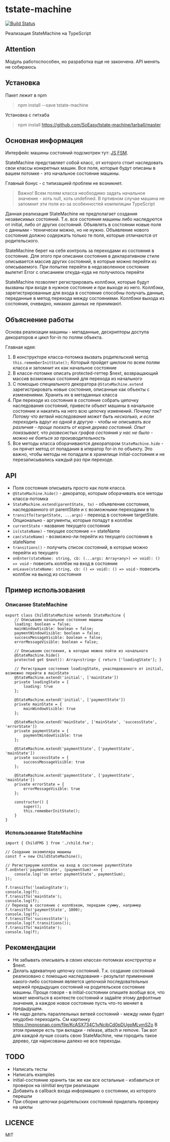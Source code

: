 # tstate-machine
[![Build Status](https://travis-ci.org/SoEasy/tstate-machine.svg?branch=1.1-dev)](https://travis-ci.org/SoEasy/tstate-machine)

Реализация StateMachine на TypeScript

## Attention
Модуль работоспособен, но разработка еще не закончена. API менять не собираюсь

## Установка
Пакет лежит в npm
>npm install --save tstate-machine

Установка с гитхаба
>npm install https://github.com/SoEasy/tstate-machine/tarball/master

## Основная информация
Интерфейс машины состояний подсмотрен тут:
[JS FSM](https://github.com/jakesgordon/javascript-state-machine).

StateMachine представляет собой класс, от которого стоит наследовать свои классы конкретных машин.
Все поля, которые будут описаны в вашем потомке - это начальное состояние машины.

Главный бонус - с типизацией проблем не возникнет.
> Важно! Всем полям класса необходимо задать начальное значение - хоть null, хоть undefined. В пртивном случае машина не запомнит эти поля из-за особенностей компиляции TypeScript

Данная реализация StateMachine не предполагает создания независимых состояний.
Т.е. все состояния машины либо наследуются от initial, либо от других состояний.
Объявлять в состоянии новые поля с данными - технически можно, но не нужно.
Объявление нового состояния должно содержать только те поля, которые отличаются от родительского.

StateMachine берет на себя контроль за переходами из состояния в состояние.
Для этого при описании состояния в декларативном стиле описывается массив других состояний, в которые можно перейти из описываемого.
 При попытке перейти в недозволенное состояние вылетит Error с описанием откуда-куда не получилось перейти
   
StateMachine позволяет регистрировать коллбэки, которые будут вызваны при входе в нужное состояние и при выходе из него.
 Коллбэки, зарегистрированные для входа в состояние способны получать данные, переданные в метод перехода между состояниями.
 Коллбэки выхода из состояния, очевидно, никаких данных не принимают.

## Объяснение работы
Основа реализации машины - метаданные, дескрипторы доступа декораторов и цикл for-in по полям объекта.

Главная идея:
1. В конструкторе класса-потомка вызвать родительский метод `this.rememberInitState();` Который пройдет циклом по всем полям класса и запомнит их как начальное состояние
2. В классе-потомке описать protected-геттер $next, возвращающий массив возможных состояний для перехода из начального
3. С помощью специального декоратора `@StateMachine.extend` зарегистрировать новые состояния, описанные как объекты с изменениями. Хранить их в метаданных класса
4. При переходе из состояния в состояние собрать цепочку наследования состояний, привести объект машины в начальное состояние и накатить на него всю цепочку изменений. *Почему так? Потому что ветвей наследования может быть несколько, и если переходить вдруг из одной в другую - чтобы не описывать все различия - проще поехать от корня дерева состояний. Опыт показывает, что развесистых графов состояния у нас не было - можно не бояться за производительность*
5. Все методы класса оборачиваются декоратором `StateMachine.hide` - он прячет метод от попадания в итератор for-in по объекту. Это важно, чтобы методы не попадали в хранилище initial-состояния и не перезаписывались каждый раз при переходе.

## API
- Поля состояния описывать просто как поля класса.
- `@StateMachine.hide()` - декоратор, которым оборачивать все методы класса-потомка
- `StateMachine.extend(parentState, to)` - объявление состояния, наследованного от parentState и с возможными переходами в to
- `transitTo(targetState, ...args)` - переход в состояние targetState. Опционально - аргументы, которые попадут в коллбэк
- `currentState` - название текущего состояния
- `is(stateName)` - текущее состояние == stateName
- `can(stateName)` - возможно-ли перейти из текущего состояния в stateName
- `transitions()` - получить список состояний, в которые можно перейти из текущего
- `onEnter(stateName: string, cb: (...args: Array<any>) => void): () => void` - повесить коллбэк на вход в состояние
- `onLeave(stateName: string, cb: () => void): () => void` - повесить коллбэк на выход из состояния
## Пример использования
### Описание StateMachine
    export class ChildStateMachine extends StateMachine {
        // Описываем начальное состояние машины
        loading: boolean = false;
        mainWindowVisible: boolean = false;
        paymentWindowVisible: boolean = false;
        successMessageVisible: boolean = false;
        errorMessageVisible: boolean = false;
    
        // Описываем состояния, в которые можно пойти из начального
        @StateMachine.hide()
        protected get $next(): Array<string> { return ['loadingState']; }
    
        // Регистрация состояния loadingState, унаследованного от initial, возможно перейти в mainState
        @StateMachine.extend('initial', ['mainState'])
        private loadingState = {
            loading: true
        };
    
        @StateMachine.extend('initial', ['paymentState'])
        private mainState = {
            mainWindowVisible: true
        };
    
        @StateMachine.extend('mainState', ['mainState', 'successState', 'errorState'])
        private paymentState = {
            paymentWindowVisible: true
        };
    
        @StateMachine.extend('paymentState', ['paymentState', 'mainState'])
        private successState = {
            successMessageVisible: true
        };
    
        @StateMachine.extend('paymentState', ['paymentState', 'mainState'])
        private errorState = {
            errorMessageVisible: true
        };
    
        constructor() {
            super();
            this.rememberInitState();
        }
    }
### Использование StateMachine
    import { ChildFMS } from './child.fsm';
    
    // Создание экземпляра машины
    const f = new ChildStateMachine();
    
    // Регистрируем коллбэк на вход в состояние paymentState
    f.onEnter('paymentState', (paymentSum) => {
        console.log('on enter paymentState', paymentSum);
    });

    f.transitTo('loadingState');
    console.log(f);
    f.transitTo('mainState');
    console.log(f);
    // Переход в состояние с коллбэком, передаем сумму, например
    f.transitTo('paymentState', 1000);
    console.log(f);
    f.transitTo('successState');
    console.log(f.transitions());
    f.transitTo('mainState');
    console.log(f);
    
## Рекомендации
- Не забывать описывать в своих классах-потомках конструктор и $next.
- Делать адекватную цепочку состояний. 
Т.к. создание состояний реализовано с помощью наследования - результат применения какого-либо состояния является цепочкой последовательных мержей предыдущих состояний на родительское состояние машины.
Проще говоря - в initial-состоянии опишите вообще все, что может меняться в контексте состояний и задайте этому дефолтные значения, а каждое новое состояние пусть что-то меняет в предыдущем.
- Не надо делать параллельных ветвей состояний - между ними будет неудобно переходить. См картинку https://monosnap.com/file/KcASX734C1vNcibCd0pDUgpMLymSZo
В этом примере есть три вкладки - release, attach и remove. Так вот для каждой лучше созать свою StateMachine, чем городить такое дерево, где нарисованы далеко не все переходы.

    
## TODO
- Написать тесты
- Написать examples
- initial-состояние хранить так же как все остальные - избавиться от проверок на isInitial внутри реализации
- Добавить в callback входа информацию о состоянии, из которого перешли
- При сборке цепочки родительских состояний приделать проверку на циклы

## LICENCE
MIT